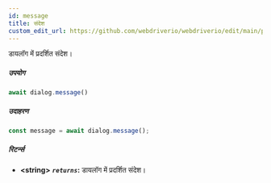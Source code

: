 ```yaml
---
id: message
title: संदेश
custom_edit_url: https://github.com/webdriverio/webdriverio/edit/main/packages/webdriverio/src/commands/dialog/message.ts
---
```


डायलॉग में प्रदर्शित संदेश।

##### उपयोग

```js
await dialog.message()
```

##### उदाहरण

```js title="dialogMessage.js"
const message = await dialog.message();
```

##### रिटर्न्स

- **&lt;string&gt;**
            **<code><var>returns</var></code>:**   डायलॉग में प्रदर्शित संदेश।    